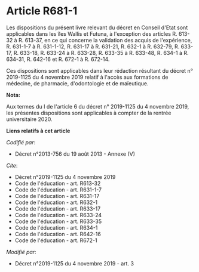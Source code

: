 # Article R681-1

Les dispositions du présent livre relevant du décret en Conseil d'Etat sont applicables dans les îles Wallis et Futuna, à
l'exception des articles R. 613-32 à R. 613-37, en ce qui concerne la validation des acquis de l'expérience, R. 631-1-7 à R.
631-1-12, R. 631-17 à R. 631-21, R. 632-1 à R. 632-79, R. 633-17, R. 633-18, R. 633-24 à R. 633-28, R. 633-35 à R. 633-48, R.
634-1 à R. 634-31, R. 642-16 et R. 672-1 à R. 672-14. 

Ces dispositions sont applicables dans leur rédaction résultant du décret n° 2019-1125 du 4 novembre 2019 relatif à l'accès
aux formations de médecine, de pharmacie, d'odontologie et de maïeutique.

**Nota:**

Aux termes du I de l'article 6 du décret n° 2019-1125 du 4 novembre 2019, les présentes dispositions sont applicables à
compter de la rentrée universitaire 2020.

**Liens relatifs à cet article**

_Codifié par_:

  - Décret n°2013-756 du 19 août 2013 -  Annexe (V)

_Cite_:

  - Décret n°2019-1125 du 4 novembre 2019
  - Code de l'éducation - art. R613-32
  - Code de l'éducation - art. R631-1-7
  - Code de l'éducation - art. R631-17
  - Code de l'éducation - art. R632-1
  - Code de l'éducation - art. R633-17
  - Code de l'éducation - art. R633-24
  - Code de l'éducation - art. R633-35
  - Code de l'éducation - art. R634-1
  - Code de l'éducation - art. R642-16
  - Code de l'éducation - art. R672-1

_Modifié par_:

  - Décret n°2019-1125 du 4 novembre 2019 - art. 3
